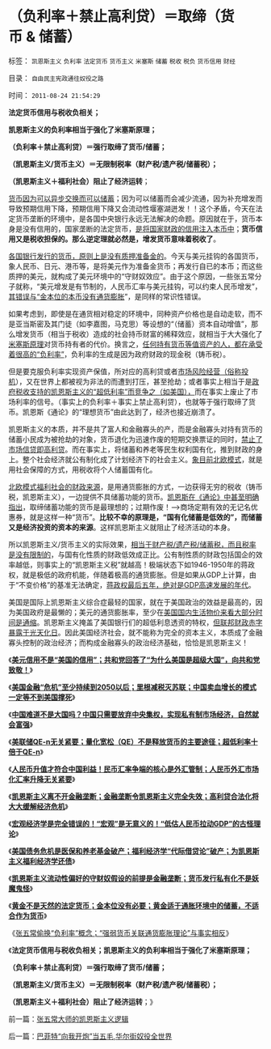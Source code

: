 # （负利率＋禁止高利贷）＝取缔（货币&nbsp;&amp;&nbsp;储蓄）

标签： `凯恩斯主义` `负利率` `法定货币` `货币主义` `米塞斯` `储蓄` `税收` `税负` `货币信用` `财经` 

目录： `自由民主宪政通往奴役之路`

时间： `2011-08-24 21:54:29`

**法定货币信用与税收负相关；**

**凯恩斯主义的负利率相当于强化了米塞斯原理；**

**（负利率＋禁止高利贷）＝强行取缔了货币/储蓄；**

**（凯恩斯主义/货币主义）＝无限制税率（财产税/遗产税/储蓄税）；**

**（凯恩斯主义＋福利社会）阻止了经济运转**；

[货币因为可以异步交换而可以储蓄](../../../2010/12/30/货币就是税收；货币发行私有化；.md)；因为可以储蓄而会减少流通，因为补充增发而导致预期信用下降，预期信用下降又会流动性堰塞湖迸发！！这个矛盾，今天在法定货币垄断的环境中，是各国中央银行永远无法解决的命题。原因就在于，货币本身是没有信用的，国家垄断的法定货币，[是将国家财政的信用注入本币中](../../../2011/1/20/私有化货币（国家信用＝商业透资），美元和国际化.md)；**货币信用又是税收担保的。那么逆定理就必然是，增发货币意味着税收了**。

[各国银行发行的货币，原则上是没有质押准备金的](../../../2010/11/29/欧元含金量的不足和蒙代尔的“妙计”；.md)。今天与美元挂钩的各国货币，象人民币、日元、港币等，是将美元作为准备金货币；再发行自已的本币；而这些质押的美元，就构成了美元环境中的“守财奴效应”。由于这个原因，一些张五常分子就称，“美元增发是有节制的，人民币汇率与美元挂钩，可以约束人民币增发”，[其错误与“金本位的本币没有通货膨胀](../../../2011/1/3/黄金不能保值；金本位制造经济危机.md)”，是同样的常识性错误。

如果考虑到，即使是在通货相对稳定的环境中，同种资产价格也是自动走软，而不是亚当斯密及其门徒（如李嘉图，马克思）等设想的“（储蓄）资本自动增值”，那么增发货币（相当于税收）造成的社会持币财富的稀释效应，就相当于大大强化了[米塞斯原理](../../../2011/1/2/米塞斯原理和张五常的古董.md)对货币持有者的代价。换言之，[任何持有货币等值资产的人，都在承受着很高的“负利率”](../../../2011/7/1/A股合理的市盈率应是无限高.md)，负利率的生成是因为政府财政的现金税（铸币税）。

但是要克服负利率实现资产保值，所对应的高利贷或者[市场风险经营（俗称投机](../../../2011/6/19/炒股抑制通胀，圈钱导致滞胀.md)），又在世界上都被视为非法的而遭到打压，甚至抢劫；或者事实上相当于是[政府税收支持的凯恩斯主义的“超低利率”而竞争之（如美国），](../../../2011/8/12/美联储QE-n都无关紧要.md)而在事实上废止了市场利率的信号。（事实上的负利率＋事实上禁止高利贷），也就等于强行取缔了货币。凯恩斯《通论》的“理想货币”由此达到了，经济也接近崩溃了。

凯恩斯主义的本质，并不是共了富人和金融寡头的产，而是金融寡头对持有货币的储蓄小民成为被抢劫的对象，货币退化为迅速作废的短期交换票证的同时，[禁止了市场信贷即高利贷](../../../2011/8/13/高利贷救世界；金融垄断是命门.md)。而在事实上，将储蓄和养老等民生权利国有化，推到财政的身上。整个社会经济就公有制化成了计划经济下的社会主义。[象目前北欧模式](../../../2011/6/28/向北欧模式学习的南欧最糟糕.md)，就是用社会保障的方式，用税收将个人储蓄国有化。

[北欧模式福利社会的财政来源](../../../2011/5/30/“消除贫富差距”的福利主义制造贫困.md)，是用通货膨胀的方式，一边获得无穷的税收（铸币税，凯恩斯主义），一边提供不具储蓄功能的货币。[凯恩斯在《通论》中甚至明确指出](../../../2011/6/6/凯恩斯滥用数学掩盖根本性的错误.md)，取缔储蓄功能的货币是最理想的；过期作废！——>商场定期有效的无记名优惠券，就是这样一种“货币”。**比较不幸的原理是，“国有化储蓄是低效的”，而储蓄又是经济投资的资本的来源**。这样凯恩斯主义就阻止了经济活动的本身。

所以凯恩斯主义/货币主义的实际效果，[相当于财产税/遗产税/储蓄税，而且税率是没有限制的](../../../2010/10/3/房价高了200-－500-;税收多了200-－500-.md)，与国有化性质的财政低效成正比。公有制性质的财政包括国企的效率越低，则事实上的“凯恩斯主义税”就越高！极端状态下如1946-1950年的蒋政权，就是极低的政府机能，伴随着极高的通货膨胀。但是如果从GDP上计算，由于“不变价格”的基准无法确定，[蒋政权最后五年，绝对是GDP高速发展的年代](../../../2009/12/18/为什么“大炮一响黄金万两”的战争GDP不能富国强兵.md)。

美国是国际上凯恩斯主义综合症最轻的国家，就在于美国政治的效益是最高的，因为美国政府是最懒的；美元的通货膨胀率，至少在[美国国内生活物价来看大部分时间是通缩](../../../2010/6/29/克鲁格曼和心脏病的中国式疗法.md)。凯恩斯主义掩盖了美国银行们的超低利息透资的特权，[但联邦财政赤字暴露于光天化日](../../../2011/1/6/美国是税收最轻赤字最小的国家.md)。因此美国经济社会，就不能称为完全的资本主义，本质成了金融寡头控制的政治经济；而构成金融寡头的政治经济基础，恰恰是凯恩斯主义！

《[**美元信用不是“美国的信用”；共和党回答了“为什么美国是超级大国”，向共和党致敬！**](../../../2011/8/11/美元信用非美国信用；向共和党致敬！.md)》

《[**美国金融“危机”至少持续到2050以后；里根减税灭苏联；中国卖血增长的模式一定等不到美国撑死**](../../../2011/8/12/里根减税灭苏联.md)》

《[**中国难道不是大国吗？中国只需要放弃中央集权，实现私有制市场经济，自然就会富强**](../../../2011/8/12/中国不是大国吗？.md)》

《[**美联储QE-n无关紧要；量化宽松（QE）不是释放货币的主要途径；超低利率十倍于QE-n**](../../../2011/8/12/美联储QE-n都无关紧要.md)》

《[**人民币升值才符合中国利益！民币汇率争端的核心是外汇管制；人民币外汇市场化汇率升降无关紧要**](../../../2011/8/12/只有人民币升值才符合中国利益！.md)》

《[**凯恩斯主义离不开金融垄断；金融垄断令凯恩斯主义完全失效；高利贷合法化将大大缓解经济危机**](../../../2011/8/13/高利贷救世界；金融垄断是命门.md)》

《[**宏观经济学是完全错误的！“宏观”是无意义的！“低估人民币拉动GDP”的古怪理论**](../../../2011/8/13/宏观经济学完全错误！“宏观”毫无意义!.md)》

《[**美国债务危机是医保和养老基金破产；福利经济学“代际借贷论”破产；为凯恩斯主义福利经济学还债**](../../../2011/8/23/经济危机中的股市不应关注央行利率.md)》

《[**凯恩斯主义流动性偏好的守财奴假设的前提是金融垄断；货币发行私有化不是妖魔鬼怪**](../../../2011/8/23/司空见惯的私人发行货币.md)》

《[**黄金不是天然的法定货币；金本位没有必要；黄金适于通胀环境中的储蓄，不适合作为货币**](../../../2011/8/23/黄金不是天然法定货币；金本位没有必要.md)》

《[张五常偷换“负利率”概念；“强弱货币关联通货膨胀理论”与事实相反](../../../2011/8/24/张五常大师的凯恩斯主义逻辑.md)》

《**法定货币信用与税收负相关；凯恩斯主义的负利率相当于强化了米塞斯原理；**

**（负利率＋禁止高利贷）＝强行取缔了货币/储蓄；**

**（凯恩斯主义/货币主义）＝无限制税率（财产税/遗产税/储蓄税）；**

**（凯恩斯主义＋福利社会）阻止了经济运转**；》



前一篇：[张五常大师的凯恩斯主义逻辑](../../../2011/8/24/张五常大师的凯恩斯主义逻辑.md)

后一篇：[巴菲特“向我开炮”当五毛,华尔街奴役全世界](../../../2011/8/24/巴菲特“向我开炮”当五毛,华尔街奴役全世界.md)